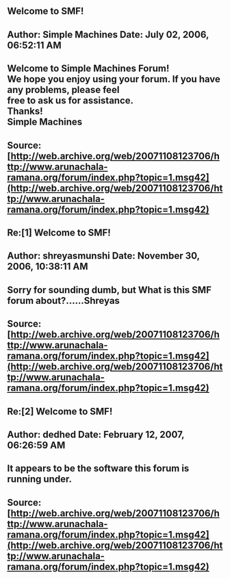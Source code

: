 ## Welcome to SMF!  
Author: Simple Machines     Date: July 02, 2006, 06:52:11 AM  
---  
Welcome to Simple Machines Forum!   
We hope you enjoy using your forum. If you have any problems, please feel  
free to ask us for assistance.   
Thanks!   
Simple Machines
 ---  
Source:[http://web.archive.org/web/20071108123706/http://www.arunachala-ramana.org/forum/index.php?topic=1.msg42](http://web.archive.org/web/20071108123706/http://www.arunachala-ramana.org/forum/index.php?topic=1.msg42)   
---  

## Re:[1] Welcome to SMF!  
Author: shreyasmunshi       Date: November 30, 2006, 10:38:11 AM  
---  
Sorry for sounding dumb, but What is this SMF forum about?......Shreyas
 ---  
Source:[http://web.archive.org/web/20071108123706/http://www.arunachala-ramana.org/forum/index.php?topic=1.msg42](http://web.archive.org/web/20071108123706/http://www.arunachala-ramana.org/forum/index.php?topic=1.msg42)   
---  

## Re:[2] Welcome to SMF!  
Author: dedhed              Date: February 12, 2007, 06:26:59 AM  
---  
It appears to be the software this forum is running under.
 ---  
Source:[http://web.archive.org/web/20071108123706/http://www.arunachala-ramana.org/forum/index.php?topic=1.msg42](http://web.archive.org/web/20071108123706/http://www.arunachala-ramana.org/forum/index.php?topic=1.msg42)   
---  

